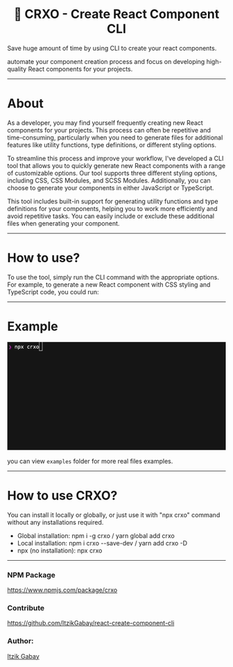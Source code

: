 <h1 align="center">🧳 CRXO - Create React Component CLI</h1>

Save huge amount of time by using CLI to create your react components.

automate your component creation process and focus on developing high-quality React components for your projects.

---

# About

As a developer, you may find yourself frequently creating new React components for your projects. This process can often be repetitive and time-consuming, particularly when you need to generate files for additional features like utility functions, type definitions, or different styling options.

To streamline this process and improve your workflow, I've developed a CLI tool that allows you to quickly generate new React components with a range of customizable options. Our tool supports three different styling options, including CSS, CSS Modules, and SCSS Modules. Additionally, you can choose to generate your components in either JavaScript or TypeScript.

This tool includes built-in support for generating utility functions and type definitions for your components, helping you to work more efficiently and avoid repetitive tasks. You can easily include or exclude these additional files when generating your component.

---

# How to use?

To use the tool, simply run the CLI command with the appropriate options. For example, to generate a new React component with CSS styling and TypeScript code, you could run:

---

# Example
![example-01](./examples/example-01.gif)

you can view `examples` folder for more real files examples.

---

# How to use CRXO?

You can install it locally or globally, or just use it with "npx crxo" command without any installations required.

* Global installation: npm i -g crxo / yarn global add crxo
* Local installation: npm i crxo --save-dev / yarn add crxo -D
* npx (no installation): npx crxo

---

### NPM Package

https://www.npmjs.com/package/crxo

### Contribute
https://github.com/ItzikGabay/react-create-component-cli

### Author:
<p><a href="https://github.com/ItzikGabay">Itzik Gabay</a></p>
